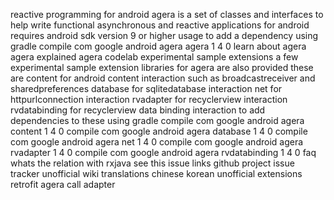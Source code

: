 reactive programming for android agera is a set of classes and interfaces to help write functional asynchronous and reactive applications for android requires android sdk version 9 or higher usage to add a dependency using gradle compile com google android agera agera 1 4 0 learn about agera agera explained agera codelab experimental sample extensions a few experimental sample extension libraries for agera are also provided these are content for android content interaction such as broadcastreceiver and sharedpreferences database for sqlitedatabase interaction net for httpurlconnection interaction rvadapter for recyclerview interaction rvdatabinding for recyclerview data binding interaction to add dependencies to these using gradle compile com google android agera content 1 4 0 compile com google android agera database 1 4 0 compile com google android agera net 1 4 0 compile com google android agera rvadapter 1 4 0 compile com google android agera rvdatabinding 1 4 0 faq whats the relation with rxjava see this issue links github project issue tracker unofficial wiki translations chinese korean unofficial extensions retrofit agera call adapter